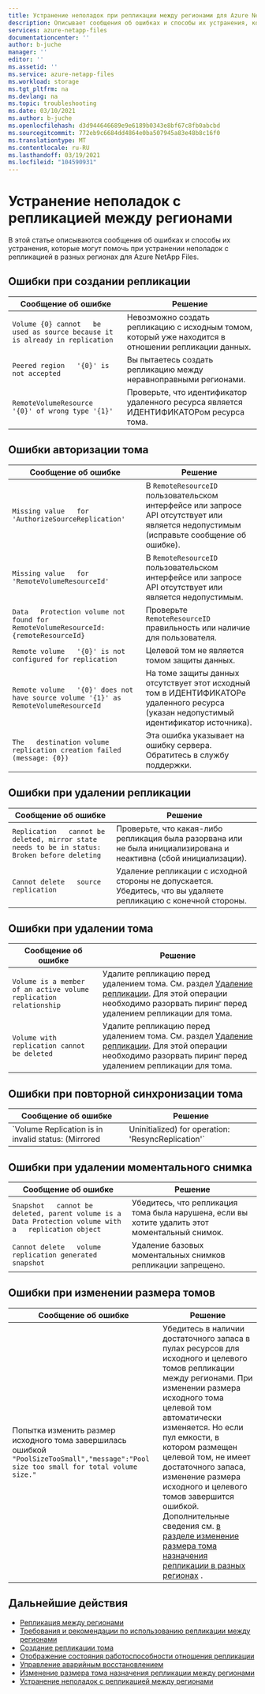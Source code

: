 ```yaml
---
title: Устранение неполадок при репликации между регионами для Azure NetApp Files | Документация Майкрософт
description: Описывает сообщения об ошибках и способы их устранения, которые могут помочь при устранении неполадок с репликацией в разных регионах для Azure NetApp Files.
services: azure-netapp-files
documentationcenter: ''
author: b-juche
manager: ''
editor: ''
ms.assetid: ''
ms.service: azure-netapp-files
ms.workload: storage
ms.tgt_pltfrm: na
ms.devlang: na
ms.topic: troubleshooting
ms.date: 03/10/2021
ms.author: b-juche
ms.openlocfilehash: d3d944646689e9e6189b0343e8bf67c8fb0abcbd
ms.sourcegitcommit: 772eb9c6684dd4864e0ba507945a83e48b8c16f0
ms.translationtype: MT
ms.contentlocale: ru-RU
ms.lasthandoff: 03/19/2021
ms.locfileid: "104590931"
---
```

# <a name="troubleshoot-cross-region-replication"></a>Устранение неполадок с репликацией между регионами

В этой статье описываются сообщения об ошибках и способы их устранения, которые могут помочь при устранении неполадок с репликацией в разных регионах для Azure NetApp Files. 

## <a name="errors-creating-replication"></a>Ошибки при создании репликации  

|     Сообщение об ошибке    |     Решение    |
|-|-|
|     `Volume {0} cannot   be used as source because it is already in replication`    |     Невозможно создать репликацию с исходным томом, который уже находится в отношении репликации данных.    |
|     `Peered region   '{0}' is not accepted`    |     Вы пытаетесь создать репликацию между неравноправными регионами.    |
|     `RemoteVolumeResource   '{0}' of wrong type '{1}'`    |     Проверьте, что идентификатор удаленного ресурса является ИДЕНТИФИКАТОРом ресурса тома.    |

## <a name="errors-authorizing-volume"></a>Ошибки авторизации тома  

|     Сообщение об ошибке    |     Решение    |
|-|-|
|     `Missing value   for 'AuthorizeSourceReplication'`    |     В   `RemoteResourceID` пользовательском интерфейсе или запросе API отсутствует или является недопустимым (исправьте сообщение об ошибке).    |
|     `Missing value   for 'RemoteVolumeResourceId'`    |     В   `RemoteResourceID` пользовательском интерфейсе или запросе API отсутствует или является недопустимым.    |
|     `Data   Protection volume not found for RemoteVolumeResourceId: {remoteResourceId}`    |     Проверьте   `RemoteResourceID` правильность или наличие для пользователя.    |
|     `Remote volume   '{0}' is not configured for replication`    |     Целевой том не является томом защиты данных.    |
|     `Remote volume   '{0}' does not have source volume '{1}' as RemoteVolumeResourceId`    |     На томе защиты данных отсутствует этот исходный том в ИДЕНТИФИКАТОРе удаленного ресурса (указан недопустимый идентификатор источника).    |
|     `The   destination volume replication creation failed (message: {0})`    |     Эта ошибка указывает на ошибку сервера. Обратитесь в службу поддержки.    |

## <a name="errors-deleting-replication"></a>Ошибки при удалении репликации

|     Сообщение об ошибке    |     Решение    |
|-|-|
|     `Replication   cannot be deleted, mirror state needs to be in status: Broken before deleting`    |     Проверьте, что какая-либо репликация была разорвана или не была инициализирована и неактивна (сбой инициализации).    |
|     `Cannot delete   source replication`    |     Удаление репликации с исходной стороны не допускается. Убедитесь, что вы удаляете репликацию с конечной стороны.    |

## <a name="errors-deleting-volume"></a>Ошибки при удалении тома

|     Сообщение об ошибке    |     Решение    |
|-|-|
| `Volume is a member of an active volume replication relationship`  |  Удалите репликацию перед удалением тома. См. раздел [Удаление репликации](cross-region-replication-delete.md). Для этой операции необходимо разорвать пиринг перед удалением репликации для тома. |
| `Volume with replication cannot be deleted`  |  Удалите репликацию перед удалением тома. См. раздел [Удаление репликации](cross-region-replication-delete.md). Для этой операции необходимо разорвать пиринг перед удалением репликации для тома. 

## <a name="errors-resyncing-volume"></a>Ошибки при повторной синхронизации тома

|     Сообщение об ошибке    |     Решение    |
|-|-|
|     `Volume Replication is in invalid status: (Mirrored|Uninitialized) for operation: 'ResyncReplication'`     |     Проверьте, что репликация тома находится в состоянии "нарушено".    |

## <a name="errors-deleting-snapshot"></a>Ошибки при удалении моментального снимка 

|     Сообщение об ошибке    |     Решение    |
|-|-|
|     `Snapshot   cannot be deleted, parent volume is a Data Protection volume with a   replication object`    |     Убедитесь, что репликация тома была нарушена, если вы хотите удалить этот моментальный снимок.    |
|     `Cannot delete   volume replication generated snapshot`    |     Удаление базовых моментальных снимков репликации запрещено.    |

## <a name="errors-resizing-volumes"></a>Ошибки при изменении размера томов

|     Сообщение об ошибке    |     Решение    |
|-|-|
|   Попытка изменить размер исходного тома завершилась ошибкой `"PoolSizeTooSmall","message":"Pool size too small for total volume size."`  |  Убедитесь в наличии достаточного запаса в пулах ресурсов для исходного и целевого томов репликации между регионами. При изменении размера исходного тома целевой том автоматически изменяется. Но если пул емкости, в котором размещен целевой том, не имеет достаточного запаса, изменение размера исходного и целевого томов завершится ошибкой. Дополнительные сведения см. [в разделе изменение размера тома назначения репликации в разных регионах](azure-netapp-files-resize-capacity-pools-or-volumes.md#resize-a-cross-region-replication-destination-volume) .   |

## <a name="next-steps"></a>Дальнейшие действия  

* [Репликация между регионами](cross-region-replication-introduction.md)
* [Требования и рекомендации по использованию репликации между регионами](cross-region-replication-requirements-considerations.md)
* [Создание репликации тома](cross-region-replication-create-peering.md)
* [Отображение состояния работоспособности отношения репликации](cross-region-replication-display-health-status.md)
* [Управление аварийным восстановлением](cross-region-replication-manage-disaster-recovery.md)
* [Изменение размера тома назначения репликации между регионами](azure-netapp-files-resize-capacity-pools-or-volumes.md#resize-a-cross-region-replication-destination-volume)
* [Устранение неполадок с репликацией между регионами](troubleshoot-cross-region-replication.md)
